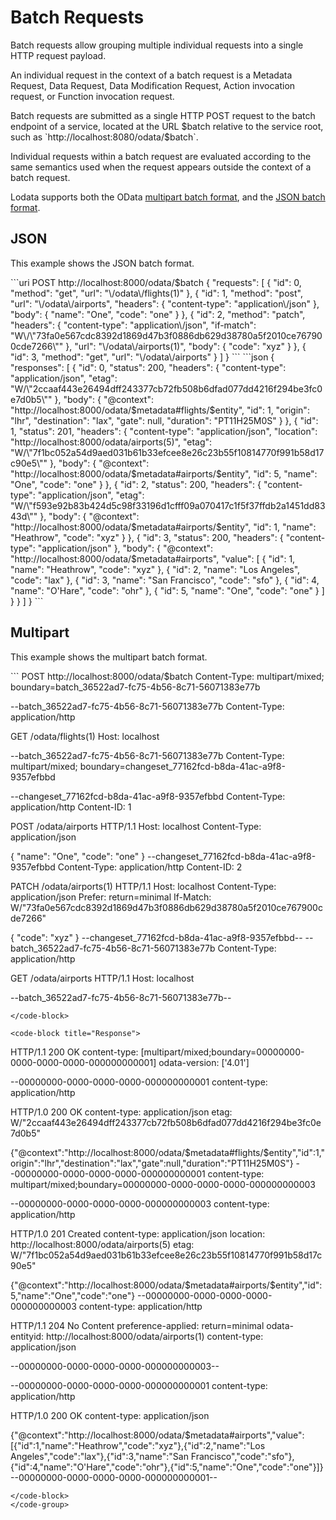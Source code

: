 # Batch Requests

Batch requests allow grouping multiple individual requests into a single HTTP request payload.

An individual request in the context of a batch request is a Metadata Request, Data Request, Data Modification Request,
Action invocation request, or Function invocation request.

Batch requests are submitted as a single HTTP POST request to the batch endpoint of a service, located at the URL
$batch relative to the service root, such as `http://localhost:8080/odata/$batch`.

Individual requests within a batch request are evaluated according to the same semantics used when the request
appears outside the context of a batch request.

Lodata supports both the OData [multipart batch format](https://docs.oasis-open.org/odata/odata/v4.01/os/part1-protocol/odata-v4.01-os-part1-protocol.html#sec_MultipartBatchFormat),
and the [JSON batch format](https://docs.oasis-open.org/odata/odata-json-format/v4.01/odata-json-format-v4.01.html).

## JSON

This example shows the JSON batch format.

<code-group>
<code-block title="Request">
```uri
POST http://localhost:8000/odata/$batch
{
  "requests": [
    {
      "id": 0,
      "method": "get",
      "url": "\/odata\/flights(1)"
    },
    {
      "id": 1,
      "method": "post",
      "url": "\/odata\/airports",
      "headers": {
        "content-type": "application\/json"
      },
      "body": {
        "name": "One",
        "code": "one"
      }
    },
    {
      "id": 2,
      "method": "patch",
      "headers": {
        "content-type": "application\/json",
        "if-match": "W\/\"73fa0e567cdc8392d1869d47b3f0886db629d38780a5f2010ce767900cde7266\""
      },
      "url": "\/odata\/airports(1)",
      "body": {
        "code": "xyz"
      }
    },
    {
      "id": 3,
      "method": "get",
      "url": "\/odata\/airports"
    }
  ]
}
```
</code-block>

<code-block title="Response">
```json
{
    "responses": [
        {
            "id": 0,
            "status": 200,
            "headers": {
                "content-type": "application/json",
                "etag": "W/\"2ccaaf443e26494dff243377cb72fb508b6dfad077dd4216f294be3fc0e7d0b5\""
            },
            "body": {
                "@context": "http://localhost:8000/odata/$metadata#flights/$entity",
                "id": 1,
                "origin": "lhr",
                "destination": "lax",
                "gate": null,
                "duration": "PT11H25M0S"
            }
        },
        {
            "id": 1,
            "status": 201,
            "headers": {
                "content-type": "application/json",
                "location": "http://localhost:8000/odata/airports(5)",
                "etag": "W/\"7f1bc052a54d9aed031b61b33efcee8e26c23b55f10814770f991b58d17c90e5\""
            },
            "body": {
                "@context": "http://localhost:8000/odata/$metadata#airports/$entity",
                "id": 5,
                "name": "One",
                "code": "one"
            }
        },
        {
            "id": 2,
            "status": 200,
            "headers": {
                "content-type": "application/json",
                "etag": "W/\"f593e92b83b424d5c98f33196d1cfff09a070417c1f5f37ffdb2a1451dd8343d\""
            },
            "body": {
                "@context": "http://localhost:8000/odata/$metadata#airports/$entity",
                "id": 1,
                "name": "Heathrow",
                "code": "xyz"
            }
        },
        {
            "id": 3,
            "status": 200,
            "headers": {
                "content-type": "application/json"
            },
            "body": {
                "@context": "http://localhost:8000/odata/$metadata#airports",
                "value": [
                    {
                        "id": 1,
                        "name": "Heathrow",
                        "code": "xyz"
                    },
                    {
                        "id": 2,
                        "name": "Los Angeles",
                        "code": "lax"
                    },
                    {
                        "id": 3,
                        "name": "San Francisco",
                        "code": "sfo"
                    },
                    {
                        "id": 4,
                        "name": "O'Hare",
                        "code": "ohr"
                    },
                    {
                        "id": 5,
                        "name": "One",
                        "code": "one"
                    }
                ]
            }
        }
    ]
}
```
</code-block>
</code-group>

## Multipart

This example shows the multipart batch format.

<code-group>
<code-block title="Request">
```
POST http://localhost:8000/odata/$batch
Content-Type: multipart/mixed; boundary=batch_36522ad7-fc75-4b56-8c71-56071383e77b

--batch_36522ad7-fc75-4b56-8c71-56071383e77b
Content-Type: application/http

GET /odata/flights(1)
Host: localhost


--batch_36522ad7-fc75-4b56-8c71-56071383e77b
Content-Type: multipart/mixed; boundary=changeset_77162fcd-b8da-41ac-a9f8-9357efbbd

--changeset_77162fcd-b8da-41ac-a9f8-9357efbbd
Content-Type: application/http
Content-ID: 1

POST /odata/airports HTTP/1.1
Host: localhost
Content-Type: application/json

{
"name": "One",
"code": "one"
}
--changeset_77162fcd-b8da-41ac-a9f8-9357efbbd
Content-Type: application/http
Content-ID: 2

PATCH /odata/airports(1) HTTP/1.1
Host: localhost
Content-Type: application/json
Prefer: return=minimal
If-Match: W/"73fa0e567cdc8392d1869d47b3f0886db629d38780a5f2010ce767900cde7266"

{
"code": "xyz"
}
--changeset_77162fcd-b8da-41ac-a9f8-9357efbbd--
--batch_36522ad7-fc75-4b56-8c71-56071383e77b
Content-Type: application/http

GET /odata/airports HTTP/1.1
Host: localhost


--batch_36522ad7-fc75-4b56-8c71-56071383e77b--
```
</code-block>

<code-block title="Response">
```
HTTP/1.1 200 OK
content-type: [multipart/mixed;boundary=00000000-0000-0000-0000-000000000001]
odata-version: ['4.01']

--00000000-0000-0000-0000-000000000001
content-type: application/http

HTTP/1.0 200 OK
content-type: application/json
etag: W/"2ccaaf443e26494dff243377cb72fb508b6dfad077dd4216f294be3fc0e7d0b5"

{"@context":"http://localhost:8000/odata/$metadata#flights/$entity","id":1,"origin":"lhr","destination":"lax","gate":null,"duration":"PT11H25M0S"}
--00000000-0000-0000-0000-000000000001
content-type: multipart/mixed;boundary=00000000-0000-0000-0000-000000000003


--00000000-0000-0000-0000-000000000003
content-type: application/http

HTTP/1.0 201 Created
content-type: application/json
location: http://localhost:8000/odata/airports(5)
etag: W/"7f1bc052a54d9aed031b61b33efcee8e26c23b55f10814770f991b58d17c90e5"

{"@context":"http://localhost:8000/odata/$metadata#airports/$entity","id":5,"name":"One","code":"one"}
--00000000-0000-0000-0000-000000000003
content-type: application/http

HTTP/1.1 204 No Content
preference-applied: return=minimal
odata-entityid: http://localhost:8000/odata/airports(1)
content-type: application/json


--00000000-0000-0000-0000-000000000003--

--00000000-0000-0000-0000-000000000001
content-type: application/http

HTTP/1.0 200 OK
content-type: application/json

{"@context":"http://localhost:8000/odata/$metadata#airports","value":[{"id":1,"name":"Heathrow","code":"xyz"},{"id":2,"name":"Los Angeles","code":"lax"},{"id":3,"name":"San Francisco","code":"sfo"},{"id":4,"name":"O'Hare","code":"ohr"},{"id":5,"name":"One","code":"one"}]}
--00000000-0000-0000-0000-000000000001--
```
</code-block>
</code-group>